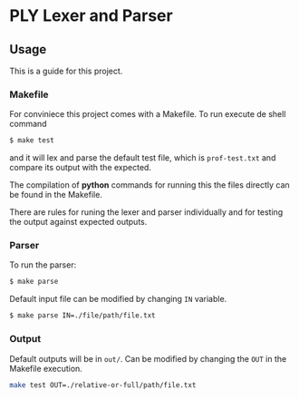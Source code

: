 # PLY Lexer and Parser

## Usage

This is a guide for this project.

### Makefile

For conviniece this project comes with a Makefile. To run execute de shell command
```bash
$ make test
```
and it will lex and parse the default test file, which is `prof-test.txt` and compare its output with the expected.

The compilation of **python** commands for running this the files directly can be found in the Makefile.

There are rules for runing the lexer and parser individually and for testing the output against expected outputs.

### Parser
To run the parser:

```bash
$ make parse
```

Default input file can be modified by changing `IN` variable.

```bash
$ make parse IN=./file/path/file.txt
```

### Output
Default outputs will be in `out/`. Can be modified by changing the `OUT` in the Makefile execution.

```bash
make test OUT=./relative-or-full/path/file.txt
```
